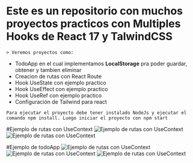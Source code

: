 # Este es un repositorio con muchos proyectos practicos con Multiples Hooks de React 17 y TalwindCSS

	> Veremos proyectos como:
- TodoApp en el cual implementamos **LocalStorage** pra poder guardar, obtener y tambien eliminar
- Creacion de rutas con React Route
- Hook UseState con ejemplo practico
- Hook UseEffect con ejemplo practico
- Hook UseRef con ejemplo practico
- Configuración de Tailwind para react

`Para ejecutar el proyecto debe tener instalado NodeJs y ejecutar el comando npm install. Luego iniciar el proyecto con npm start`


#Ejemplo de rutas con UseContext
![Ejemplo de rutas con UseContext](https://i.imgur.com/ODprvcg.png)
![Ejemplo de rutas con UseContext](https://i.imgur.com/e1rnHSX.png)

#Ejemplo de todoApp
![Ejemplo de rutas con UseContext](https://i.imgur.com/GX7sIfu.png)
![Ejemplo de rutas con UseContext](https://i.imgur.com/qmXvzO1.png)
![Ejemplo de rutas con UseContext](https://i.imgur.com/gf6ycc6.png)